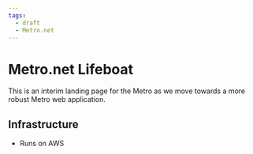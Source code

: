 ```yaml
---
tags:
  - draft
  - Metro.net
---
```


# Metro.net Lifeboat

This is an interim landing page for the Metro as we move towards a more robust Metro web application.

## Infrastructure

- Runs on AWS
